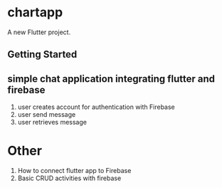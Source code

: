 # chartapp

A new Flutter project.

## Getting Started


## simple chat application integrating flutter and firebase

1. user creates account for authentication with Firebase
2. user send message
3. user retrieves message


# Other

1. How to connect flutter app to Firebase
2. Basic CRUD activities with firebase